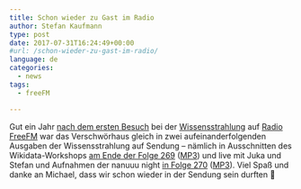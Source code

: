 ```yaml
---
title: Schon wieder zu Gast im Radio
author: Stefan Kaufmann
type: post
date: 2017-07-31T16:24:49+00:00
#url: /schon-wieder-zu-gast-im-radio/
language: de
categories:
  - news
tags:
  - freeFM

---
```

Gut ein Jahr [nach dem ersten Besuch][1] bei der [Wissensstrahlung][2] auf [Radio FreeFM][3] war das Verschwörhaus gleich in zwei aufeinanderfolgenden Ausgaben der Wissensstrahlung auf Sendung – nämlich in Ausschnitten des Wikidata-Workshops [am Ende der Folge 269][4] ([MP3][5]) und live mit Juka und Stefan und Aufnahmen der nanuuu night [in Folge 270][6] ([MP3][7]). Viel Spaß und danke an Michael, dass wir schon wieder in der Sendung sein durften 🙂

 [1]: /wissensstrahlung-bei-radio-free-fm/
 [2]: http://www.wissensstrahlung.de/
 [3]: http://freefm.de/
 [4]: https://www.freefm.de/node/26158
 [5]: https://www.freefm.de/audio/download/26158/wissensstrahlung_170716_public.mp3
 [6]: https://www.freefm.de/node/26212
 [7]: https://www.freefm.de/audio/download/26212/wissensstrahlung_170730_public.mp3
